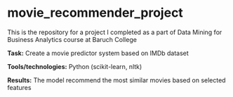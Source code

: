 # movie_recommender_project
This is the repository for a project I completed as a part of Data Mining for Business Analytics course at Baruch College 


**Task:** Create a movie predictor system based on IMDb dataset

**Tools/technologies:** Python (scikit-learn, nltk)

**Results:** The model recommend the most similar movies based on selected features
